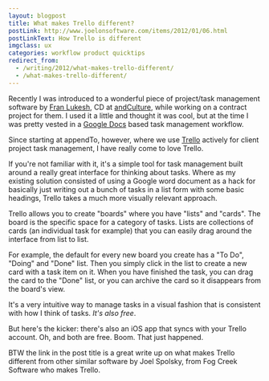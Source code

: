 ```yaml
---
layout: blogpost
title: What makes Trello different?
postLink: http://www.joelonsoftware.com/items/2012/01/06.html
postLinkText: How Trello is different
imgclass: ux
categories: workflow product quicktips
redirect_from:
  - /writing/2012/what-makes-trello-different/
  - /what-makes-trello-different/
---
```


<p>Recently I was introduced to a wonderful piece of project/task management software by <a href="https://twitter.com/#!/flukesh">Fran Lukesh</a>, CD at <a href="http://andculture.com/">andCulture</a>, while working on a contract project for them. I used it a little and thought it was cool, but at the time I was pretty vested in a <a href="http://docs.google.com">Google Docs</a> based task management workflow.</p>

<p>Since starting at appendTo, however, where we use <a href="https://trello.com/">Trello</a> actively for client project task management, I have really come to love Trello.</p>

<p>If you're not familiar with it, it's a simple tool for task management built around a really great interface for thinking about tasks. Where as my existing solution consisted of using a Google word document as a hack for basically just writing out a bunch of tasks in a list form with some basic headings, Trello takes a much more visually relevant approach.</p>

<p>Trello allows you to create "boards" where you have "lists" and "cards". The board is the specific space for a category of tasks. Lists are collections of cards (an individual task for example) that you can easily drag around the interface from list to list.</p>

<p>For example, the default for every new board you create has a "To Do", "Doing" and "Done" list. Then you simply click in the list to create a new card with a task item on it. When you have finished the task, you can drag the card to the "Done" list, or you can archive the card so it disappears from the board's view.</p>

<p>It's a very intuitive way to manage tasks in a visual fashion that is consistent with how I think of tasks. <em>It's also free</em>.</p>

<p>But here's the kicker: there's also an iOS app that syncs with your Trello account. Oh, and both are free. Boom. That just happened.</p>

<p class="disclaimer">BTW the link in the post title is a great write up on what makes Trello different from other similar software by Joel Spolsky, from Fog Creek Software who makes Trello.</p>
